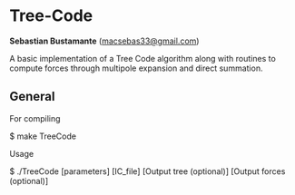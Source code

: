 # Tree-Code
**Sebastian Bustamante** (macsebas33@gmail.com)

A basic implementation of a Tree Code algorithm along with routines to compute forces through multipole expansion and direct summation.

## General
For compiling

  $ make TreeCode

Usage

  $ ./TreeCode [parameters] [IC_file] [Output tree (optional)] [Output forces (optional)]